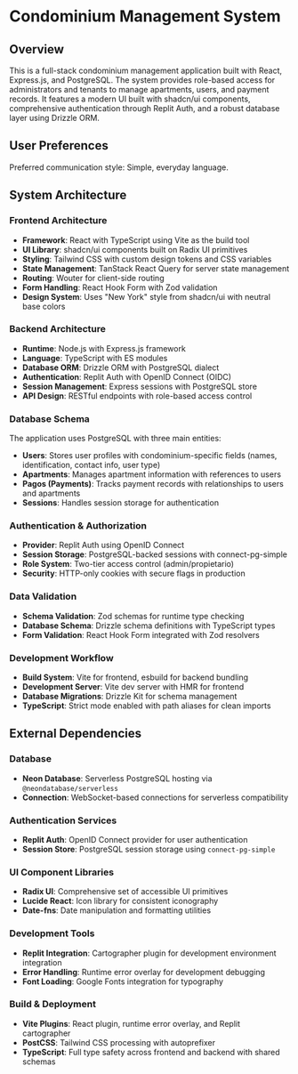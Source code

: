 # Condominium Management System

## Overview

This is a full-stack condominium management application built with React, Express.js, and PostgreSQL. The system provides role-based access for administrators and tenants to manage apartments, users, and payment records. It features a modern UI built with shadcn/ui components, comprehensive authentication through Replit Auth, and a robust database layer using Drizzle ORM.

## User Preferences

Preferred communication style: Simple, everyday language.

## System Architecture

### Frontend Architecture
- **Framework**: React with TypeScript using Vite as the build tool
- **UI Library**: shadcn/ui components built on Radix UI primitives
- **Styling**: Tailwind CSS with custom design tokens and CSS variables
- **State Management**: TanStack React Query for server state management
- **Routing**: Wouter for client-side routing
- **Form Handling**: React Hook Form with Zod validation
- **Design System**: Uses "New York" style from shadcn/ui with neutral base colors

### Backend Architecture
- **Runtime**: Node.js with Express.js framework
- **Language**: TypeScript with ES modules
- **Database ORM**: Drizzle ORM with PostgreSQL dialect
- **Authentication**: Replit Auth with OpenID Connect (OIDC)
- **Session Management**: Express sessions with PostgreSQL store
- **API Design**: RESTful endpoints with role-based access control

### Database Schema
The application uses PostgreSQL with three main entities:
- **Users**: Stores user profiles with condominium-specific fields (names, identification, contact info, user type)
- **Apartments**: Manages apartment information with references to users
- **Pagos (Payments)**: Tracks payment records with relationships to users and apartments
- **Sessions**: Handles session storage for authentication

### Authentication & Authorization
- **Provider**: Replit Auth using OpenID Connect
- **Session Storage**: PostgreSQL-backed sessions with connect-pg-simple
- **Role System**: Two-tier access control (admin/propietario)
- **Security**: HTTP-only cookies with secure flags in production

### Data Validation
- **Schema Validation**: Zod schemas for runtime type checking
- **Database Schema**: Drizzle schema definitions with TypeScript types
- **Form Validation**: React Hook Form integrated with Zod resolvers

### Development Workflow
- **Build System**: Vite for frontend, esbuild for backend bundling
- **Development Server**: Vite dev server with HMR for frontend
- **Database Migrations**: Drizzle Kit for schema management
- **TypeScript**: Strict mode enabled with path aliases for clean imports

## External Dependencies

### Database
- **Neon Database**: Serverless PostgreSQL hosting via `@neondatabase/serverless`
- **Connection**: WebSocket-based connections for serverless compatibility

### Authentication Services
- **Replit Auth**: OpenID Connect provider for user authentication
- **Session Store**: PostgreSQL session storage using `connect-pg-simple`

### UI Component Libraries
- **Radix UI**: Comprehensive set of accessible UI primitives
- **Lucide React**: Icon library for consistent iconography
- **Date-fns**: Date manipulation and formatting utilities

### Development Tools
- **Replit Integration**: Cartographer plugin for development environment integration
- **Error Handling**: Runtime error overlay for development debugging
- **Font Loading**: Google Fonts integration for typography

### Build & Deployment
- **Vite Plugins**: React plugin, runtime error overlay, and Replit cartographer
- **PostCSS**: Tailwind CSS processing with autoprefixer
- **TypeScript**: Full type safety across frontend and backend with shared schemas